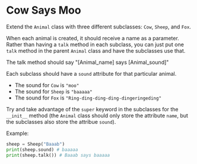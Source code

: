 # Cow Says Moo

Extend the `Animal` class with three different subclasses: `Cow`, `Sheep`, and `Fox`.

When each animal is created, it should receive a name as a parameter. Rather than having a `talk` method in each subclass, you can just put one `talk` method in the parent `Animal` class and have the subclasses use that.

The talk method should say "[Animal_name] says [Animal_sound]"

Each subclass should have a `sound` attribute for that particular animal.

* The sound for `Cow` is `"moo"`
* The sound for `Sheep` is `"baaaaa"`
* The sound for `Fox` is `"Ring-ding-ding-ding-dingeringeding"`

Try and take advantage of the `super` keyword in the subclasses for the `__init__` method (the `Animal` class should only store the attribute `name`, but the subclasses also store the attribue `sound`).

Example:

```python
sheep = Sheep("Baaab")
print(sheep.sound) # baaaaa
print(sheep.talk()) # Baaab says baaaaa
```
